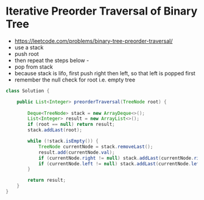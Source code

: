 # Iterative Preorder Traversal of Binary Tree

- https://leetcode.com/problems/binary-tree-preorder-traversal/
- use a stack
- push root
- then repeat the steps below - 
- pop from stack
- because stack is lifo, first push right then left, so that left is popped first
- remember the null check for root i.e. empty tree

```java
class Solution {

    public List<Integer> preorderTraversal(TreeNode root) {
        
        Deque<TreeNode> stack = new ArrayDeque<>();
        List<Integer> result = new ArrayList<>();
        if (root == null) return result;
        stack.addLast(root);

        while (!stack.isEmpty()) {
            TreeNode currentNode = stack.removeLast();
            result.add(currentNode.val);
            if (currentNode.right != null) stack.addLast(currentNode.right);
            if (currentNode.left != null) stack.addLast(currentNode.left);
        }

        return result;
    }
}
```
